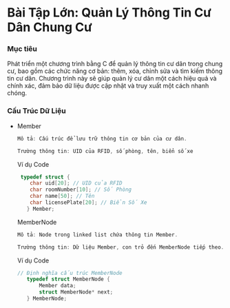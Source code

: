 # Bài Tập Lớn: Quản Lý Thông Tin Cư Dân Chung Cư

### Mục tiêu

Phát triển một chương trình bằng C để quản lý thông tin cư dân trong chung cư, bao gồm các chức năng cơ bản: thêm, xóa, chỉnh sửa và tìm kiếm thông tin cư dân. Chương trình này sẽ giúp quản lý cư dân một cách hiệu quả và chính xác, đảm bảo dữ liệu được cập nhật và truy xuất một cách nhanh chóng.

### Cấu Trúc Dữ Liệu

 - Member

    ```c
    Mô tả: Cấu trúc để lưu trữ thông tin cơ bản của cư dân.

    Trường thông tin: UID của RFID, số phòng, tên, biển số xe
    ```

    Ví dụ Code

   ```c
    typedef struct {
       char uid[20]; // UID của RFID
       char roomNumber[10]; // Số Phòng
       char name[50]; // Tên
       char licensePlate[20]; // Biển Số Xe
      } Member;

   
   ```

   MemberNode
   
   ```c
   Mô tả: Node trong linked list chứa thông tin Member.

   Trường thông tin: Dữ liệu Member, con trỏ đến MemberNode tiếp theo.
   ```

   Ví dụ Code

   ```c
   // Định nghĩa cấu trúc MemberNode
      typedef struct MemberNode {
          Member data;
          struct MemberNode* next;
      } MemberNode;
   ```

   
   
